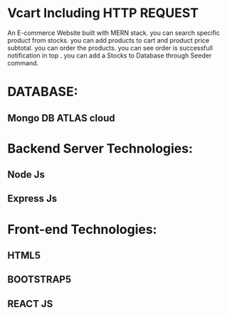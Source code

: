 # Vcart Including HTTP REQUEST
An E-commerce Website built with MERN stack.
you can search specific product from stocks.
you can add products to cart and product price subtotal.
you can order the products.
you can see  order is successfull notification in top .
you can add a Stocks to Database through Seeder command.

# DATABASE:
## Mongo DB ATLAS cloud

# Backend Server Technologies:
## Node Js
## Express Js

# Front-end Technologies:
## HTML5
## BOOTSTRAP5
## REACT JS







